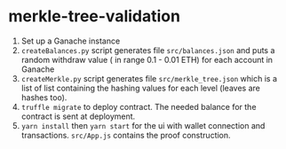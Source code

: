 # merkle-tree-validation

1. Set up a Ganache instance
2. `createBalances.py` script generates file `src/balances.json` and puts a random withdraw value ( in range 0.1 - 0.01 ETH) for each account in Ganache
3. `createMerkle.py` script generates file `src/merkle_tree.json` which is a list of list containing the hashing values for each level (leaves are hashes too).
4. `truffle migrate` to deploy contract. The needed balance for the contract is sent at deployment.
5. `yarn install` then `yarn start` for the ui with wallet connection and transactions. `src/App.js` contains the proof construction.
